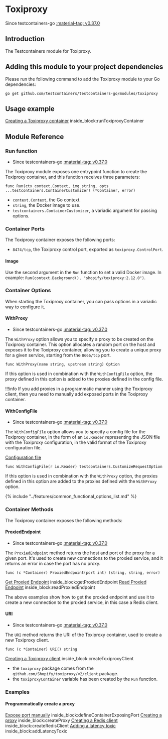 # Toxiproxy

Since testcontainers-go <a href="https://github.com/testcontainers/testcontainers-go/releases/tag/v0.37.0"><span class="tc-version">:material-tag: v0.37.0</span></a>

## Introduction

The Testcontainers module for Toxiproxy.

## Adding this module to your project dependencies

Please run the following command to add the Toxiproxy module to your Go dependencies:

```
go get github.com/testcontainers/testcontainers-go/modules/toxiproxy
```

## Usage example

<!--codeinclude-->
[Creating a Toxiproxy container](../../modules/toxiproxy/examples_test.go) inside_block:runToxiproxyContainer
<!--/codeinclude-->

## Module Reference

### Run function

- Since testcontainers-go <a href="https://github.com/testcontainers/testcontainers-go/releases/tag/v0.37.0"><span class="tc-version">:material-tag: v0.37.0</span></a>

The Toxiproxy module exposes one entrypoint function to create the Toxiproxy container, and this function receives three parameters:

```golang
func Run(ctx context.Context, img string, opts ...testcontainers.ContainerCustomizer) (*Container, error)
```

- `context.Context`, the Go context.
- `string`, the Docker image to use.
- `testcontainers.ContainerCustomizer`, a variadic argument for passing options.

### Container Ports

The Toxiproxy container exposes the following ports:

- `8474/tcp`, the Toxiproxy control port, exported as `toxiproxy.ControlPort`.

#### Image

Use the second argument in the `Run` function to set a valid Docker image.
In example: `Run(context.Background(), "shopify/toxiproxy:2.12.0")`.

### Container Options

When starting the Toxiproxy container, you can pass options in a variadic way to configure it.

#### WithProxy

- Since testcontainers-go <a href="https://github.com/testcontainers/testcontainers-go/releases/tag/v0.37.0"><span class="tc-version">:material-tag: v0.37.0</span></a>

The `WithProxy` option allows you to specify a proxy to be created on the Toxiproxy container.
This option allocates a random port on the host and exposes it to the Toxiproxy container, allowing
you to create a unique proxy for a given service, starting from the `8666/tcp` port.

```golang
func WithProxy(name string, upstream string) Option
```

If this option is used in combination with the `WithConfigFile` option, the proxy defined in this option
is added to the proxies defined in the config file.

!!!info
    If you add proxies in a programmatic manner using the Toxiproxy client, then you need to manually
    add exposed ports in the Toxiproxy container.

#### WithConfigFile

- Since testcontainers-go <a href="https://github.com/testcontainers/testcontainers-go/releases/tag/v0.37.0"><span class="tc-version">:material-tag: v0.37.0</span></a>

The `WithConfigFile` option allows you to specify a config file for the Toxiproxy container, in the form of an `io.Reader` representing
the JSON file with the Toxiproxy configuration, in the valid format of the Toxiproxy configuration file.

<!--codeinclude-->
[Configuration file](../../modules/toxiproxy/testdata/toxiproxy.json)
<!--/codeinclude-->

```golang
func WithConfigFile(r io.Reader) testcontainers.CustomizeRequestOption
```

If this option is used in combination with the `WithProxy` option, the proxies defined in this option
are added to the proxies defined with the `WithProxy` option.

{% include "../features/common_functional_options_list.md" %}

### Container Methods

The Toxiproxy container exposes the following methods:

#### ProxiedEndpoint

- Since testcontainers-go <a href="https://github.com/testcontainers/testcontainers-go/releases/tag/v0.37.0"><span class="tc-version">:material-tag: v0.37.0</span></a>

The `ProxiedEndpoint` method returns the host and port of the proxy for a given port. It's used to create new connections to the proxied service, and it returns an error in case the port has no proxy.

```golang
func (c *Container) ProxiedEndpoint(port int) (string, string, error)
```

<!--codeinclude-->
[Get Proxied Endpoint](../../modules/toxiproxy/examples_test.go) inside_block:getProxiedEndpoint
[Read Proxied Endpoint](../../modules/toxiproxy/examples_test.go) inside_block:readProxiedEndpoint
<!--/codeinclude-->

The above examples show how to get the proxied endpoint and use it to create a new connection to the proxied service, in this case a Redis client.

#### URI

- Since testcontainers-go <a href="https://github.com/testcontainers/testcontainers-go/releases/tag/v0.37.0"><span class="tc-version">:material-tag: v0.37.0</span></a>

The `URI` method returns the URI of the Toxiproxy container, used to create a new Toxiproxy client.

```golang
func (c *Container) URI() string
```

<!--codeinclude-->
[Creating a Toxiproxy client](../../modules/toxiproxy/examples_test.go) inside_block:createToxiproxyClient
<!--/codeinclude-->

- the `toxiproxy` package comes from the `github.com/Shopify/toxiproxy/v2/client` package.
- the `toxiproxyContainer` variable has been created by the `Run` function.

### Examples

#### Programmatically create a proxy

<!--codeinclude-->
[Expose port manually](../../modules/toxiproxy/examples_test.go) inside_block:defineContainerExposingPort
[Creating a proxy](../../modules/toxiproxy/examples_test.go) inside_block:createProxy
[Creating a Redis client](../../modules/toxiproxy/examples_test.go) inside_block:createRedisClient
[Adding a latency toxic](../../modules/toxiproxy/examples_test.go) inside_block:addLatencyToxic

<!--/codeinclude-->